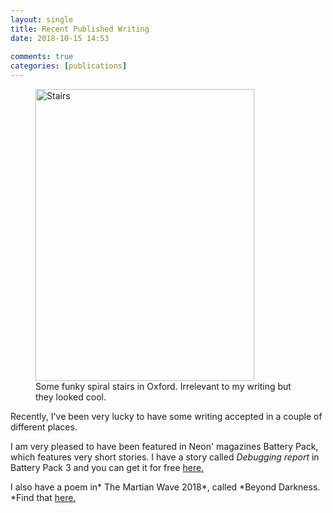 ```yaml
---  
layout: single  
title: Recent Published Writing  
date: 2018-10-15 14:53  
  
comments: true  
categories: [publications]  
---  
```

<div class="wp-block-image"><figure class="aligncenter is-resized"><a href="https://www.flickr.com/photos/davelewis88/44527205832/in/dateposted-public/"><img src="https://farm2.staticflickr.com/1855/44527205832_83415fafdc_c.jpg" alt="Stairs" width="350" height="467"/></a><figcaption>Some funky spiral stairs in Oxford. Irrelevant to my writing but they looked cool.</figcaption></figure></div>  

Recently, I've been very lucky to have some writing accepted in a couple of different places.  

I am very pleased to have been featured in Neon' magazines Battery Pack, which features very short stories. I have a story called *Debugging report* in Battery Pack 3 and you can get it for free <a href="https://www.neonbooks.org.uk/portfolio/battery-pack-three/">here.</a>  

I also have a poem in* The Martian Wave 2018*, called *Beyond Darkness. *Find that <a href="https://nomadicdeliriumpress.com/blog/product/the-martian-wave-2018/">here.</a><br />  
